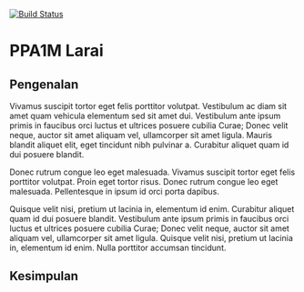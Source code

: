 [![Build Status](https://travis-ci.org/aidanraskil/larai.svg?branch=master)](https://travis-ci.org/aidanraskil/larai)

# PPA1M Larai

## Pengenalan
Vivamus suscipit tortor eget felis porttitor volutpat. Vestibulum ac diam sit amet quam vehicula elementum sed sit amet dui. Vestibulum ante ipsum primis in faucibus orci luctus et ultrices posuere cubilia Curae; Donec velit neque, auctor sit amet aliquam vel, ullamcorper sit amet ligula. Mauris blandit aliquet elit, eget tincidunt nibh pulvinar a. Curabitur aliquet quam id dui posuere blandit.

Donec rutrum congue leo eget malesuada. Vivamus suscipit tortor eget felis porttitor volutpat. Proin eget tortor risus. Donec rutrum congue leo eget malesuada. Pellentesque in ipsum id orci porta dapibus.

Quisque velit nisi, pretium ut lacinia in, elementum id enim. Curabitur aliquet quam id dui posuere blandit. Vestibulum ante ipsum primis in faucibus orci luctus et ultrices posuere cubilia Curae; Donec velit neque, auctor sit amet aliquam vel, ullamcorper sit amet ligula. Quisque velit nisi, pretium ut lacinia in, elementum id enim. Nulla porttitor accumsan tincidunt.

## Kesimpulan
